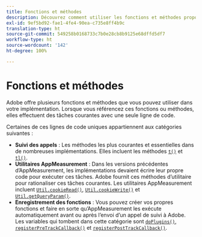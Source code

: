 ```yaml
---
title: Fonctions et méthodes
description: Découvrez comment utiliser les fonctions et méthodes proposées par Adobe dans votre mise en œuvre.
exl-id: 9ef5bd92-fae1-4fe4-90ea-c735e8ff4b9c
translation-type: ht
source-git-commit: 549258b0168733c7b0e28cb8b9125e68dffd5df7
workflow-type: ht
source-wordcount: '142'
ht-degree: 100%

---
```


# Fonctions et méthodes

Adobe offre plusieurs fonctions et méthodes que vous pouvez utiliser dans votre implémentation. Lorsque vous référencez ces fonctions ou méthodes, elles effectuent des tâches courantes avec une seule ligne de code.

Certaines de ces lignes de code uniques appartiennent aux catégories suivantes :

* **Suivi des appels** : Les méthodes les plus courantes et essentielles dans de nombreuses implémentations. Elles incluent les méthodes [`t()`](t-method.md) et [`tl()`](tl-method.md).
* **Utilitaires AppMeasurement** : Dans les versions précédentes d’AppMeasurement, les implémentations devaient écrire leur propre code pour exécuter ces tâches. Adobe fournit ces méthodes d’utilitaire pour rationaliser ces tâches courantes. Les utilitaires AppMeasurement incluent [`Util.cookieRead()`](util-cookieread.md), [`Util.cookieWrite()`](util-cookiewrite.md) et [`Util.getQueryParam()`](util-getqueryparam.md).
* **Enregistrement des fonctions** : Vous pouvez créer vos propres fonctions et faire en sorte qu’AppMeasurement les exécute automatiquement avant ou après l’envoi d’un appel de suivi à Adobe. Les variables qui tombent dans cette catégorie sont [`doPlugins()`](doplugins.md), [`registerPreTrackCallback()`](registerpretrackcallback.md) et [`registerPostTrackCallback()`](registerposttrackcallback.md).

